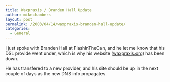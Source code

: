 ```yaml
---
title: Waxpraxis / Branden Hall Update
author: mikechambers
layout: post
permalink: /2003/04/14/waxpraxis-branden-hall-update/
categories:
  - General
---
```



I just spoke with Branden Hall at FlashInTheCan, and he let me know that his DSL provide went under, which is why his website ([waxpraxis.org][1]) has been down.

He has transfered to a new provider, and his site should be up in the next couple of days as the new DNS info propagates.

 [1]: http://www.waxpraxis.org